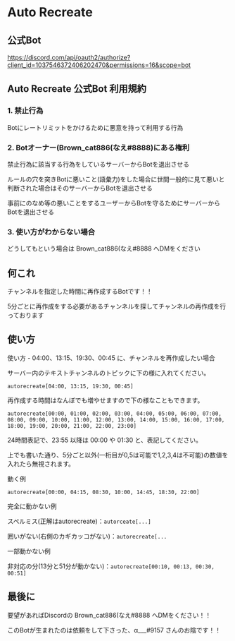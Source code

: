 # Auto Recreate


## 公式Bot

https://discord.com/api/oauth2/authorize?client_id=1037546372406202470&permissions=16&scope=bot

## Auto Recreate 公式Bot 利用規約

### 1. 禁止行為

Botにレートリミットをかけるために悪意を持って利用する行為

### 2. Botオーナー(Brown_cat886(なえ#8888)にある権利

禁止行為に該当する行為をしているサーバーからBotを退出させる

ルールの穴を突きBotに悪いこと(語彙力)をした場合に世間一般的に見て悪いと判断された場合はそのサーバーからBotを退出させる

事前にのなめ等の悪いことをするユーザーからBotを守るためにサーバーからBotを退出させる

### 3. 使い方がわからない場合

どうしてもという場合は Brown_cat886(なえ#8888 へDMをください


## 何これ

チャンネルを指定した時間に再作成するBotです！！

5分ごとに再作成をする必要があるチャンネルを探してチャンネルの再作成を行っております


## 使い方

使い方 - 04:00、13:15、19:30、00:45 に、チャンネルを再作成したい場合

サーバー内のテキストチャンネルのトピックに下の様に入れてください。

`autorecreate[04:00, 13:15, 19:30, 00:45]`

再作成する時間はなんぼでも増やせますので下の様なこともできます。

`autorecreate[00:00, 01:00, 02:00, 03:00, 04:00, 05:00, 06:00, 07:00, 08:00, 09:00, 10:00, 11:00, 12:00, 13:00, 14:00, 15:00, 16:00, 17:00, 18:00, 19:00, 20:00, 21:00, 22:00, 23:00]`

24時間表記で、23:55 以降は 00:00 や 01:30 と、表記してください。

上でも書いた通り、5分ごと以外(一桁目が0,5は可能で1,2,3,4は不可能)の数値を入れたら無視されます。

動く例

`autorecreate[00:00, 04:15, 08:30, 10:00, 14:45, 18:30, 22:00]`

完全に動かない例

スペルミス(正解はautorecreate)：`autorceate[...]`

囲いがない(右側のカギカッコがない)：`autorecreate[...`

一部動かない例

非対応の分(13分と51分が動かない)：`autorecreate[00:10, 00:13, 00:30, 00:51]`

## 最後に

要望があればDiscordの Brown_cat886(なえ#8888 へDMをください！！

このBotが生まれたのは依頼をして下さった、α___#9157 さんのお陰です！！
